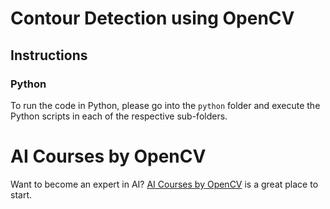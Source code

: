 # Contour Detection using OpenCV
## Instructions

### Python

To run the code in Python, please go into the `python` folder and execute the Python scripts in each of the respective sub-folders.

# AI Courses by OpenCV

Want to become an expert in AI? [AI Courses by OpenCV](https://opencv.org/courses/) is a great place to start.
